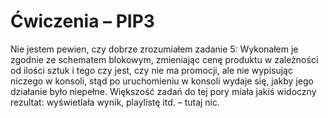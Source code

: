 # Ćwiczenia – PIP3
Nie jestem pewien, czy dobrze zrozumiałem zadanie 5:
Wykonałem je zgodnie ze schematem blokowym, zmieniając cenę produktu w zależności od ilości sztuk i tego czy jest, 
czy nie ma promocji, ale nie wypisując niczego w konsoli, stąd po uruchomieniu w konsoli wydaje się, jakby jego działanie było niepełne.
Większość zadań do tej pory miała jakiś widoczny rezultat: wyświetlała wynik, playlistę itd. – tutaj nic.
